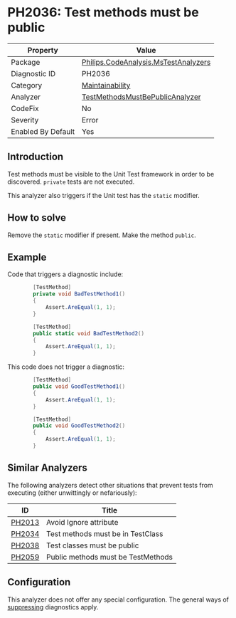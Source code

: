 # PH2036: Test methods must be public

| Property | Value  |
|--|--|
| Package | [Philips.CodeAnalysis.MsTestAnalyzers](https://www.nuget.org/packages/Philips.CodeAnalysis.MsTestAnalyzers) |
| Diagnostic ID | PH2036 |
| Category  | [Maintainability](../Maintainability.md) |
| Analyzer | [TestMethodsMustBePublicAnalyzer](https://github.com/philips-software/roslyn-analyzers/blob/master/Philips.CodeAnalysis.MsTestAnalyzers/TestMethodsMustBePublicAnalyzer.cs)
| CodeFix  | No |
| Severity | Error |
| Enabled By Default | Yes |

## Introduction

Test methods must be visible to the Unit Test framework in order to be discovered. `private` tests are not executed.

This analyzer also triggers if the Unit test has the `static` modifier.

## How to solve

Remove the `static` modifier if present. Make the method `public`.

## Example

Code that triggers a diagnostic include:
``` cs
        [TestMethod]
        private void BadTestMethod1()
        {
            Assert.AreEqual(1, 1);
        }

        [TestMethod]
        public static void BadTestMethod2()
        {
            Assert.AreEqual(1, 1);
        }
```

This code does not trigger a diagnostic:
``` cs
        [TestMethod]
        public void GoodTestMethod1()
        {
            Assert.AreEqual(1, 1);
        }

        [TestMethod]
        public void GoodTestMethod2()
        {
            Assert.AreEqual(1, 1);
        }
```

## Similar Analyzers

The following analyzers detect other situations that prevent tests from executing (either unwittingly or nefariously):

| ID | Title  |
|--|--|
| [PH2013](./PH2013.md) | Avoid Ignore attribute |
| [PH2034](./PH2034.md) | Test methods must be in TestClass |
| [PH2038](./PH2038.md) | Test classes must be public |
| [PH2059](./PH2059.md) | Public methods must be TestMethods |

## Configuration

This analyzer does not offer any special configuration. The general ways of [suppressing](https://learn.microsoft.com/en-us/dotnet/fundamentals/code-analysis/suppress-warnings) diagnostics apply.
